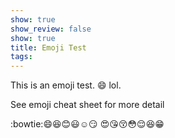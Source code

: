 ```yaml
---
show: true
show_review: false
show: true
title: Emoji Test
tags:
---
```


This is an emoji test. :smile: lol.

See emoji cheat sheet for more detail

:bowtie::smile::laughing::blush::smiley::relaxed::smirk:
:heart_eyes::kissing_heart::kissing_closed_eyes::flushed::relieved::satisfied::grin:
